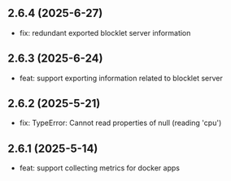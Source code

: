## 2.6.4 (2025-6-27)

- fix: redundant exported blocklet server information

## 2.6.3 (2025-6-24)

- feat: support exporting information related to blocklet server

## 2.6.2 (2025-5-21)

- fix: TypeError: Cannot read properties of null (reading 'cpu')

## 2.6.1 (2025-5-14)

- feat: support collecting metrics for docker apps